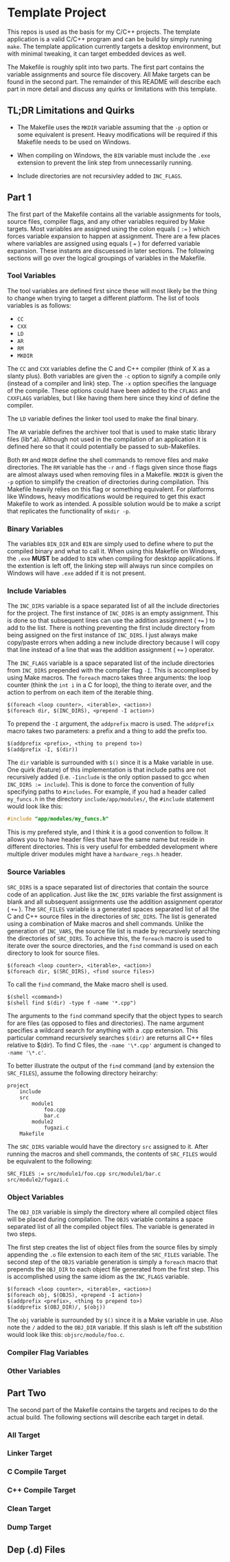 # Template Project 

This repos is used as the basis for my C/C++ projects. The template application
is a valid C/C++ program and can be build by simply running `make`. The template
application currently targets a desktop environment, but with minimal tweaking,
it can target embedded devices as well.

The Makefile is roughly split into two parts. The first part contains the
variable assignments and source file discovery. All Make targets can be found
in the second part. The remainder of this README will describe each part in
more detail and discuss any quirks or limitations with this template.

## TL;DR Limitations and Quirks

- The Makefile uses the `MKDIR` variable assuming that the `-p` option or some
equivalent is present. Heavy modifications will be required if this Makefile 
needs to be used on Windows.

- When compiling on Windows, the `BIN` variable must include the `.exe`
extension to prevent the link step from unnecessarily running.

- Include directories are not recursivley added to `INC_FLAGS`. 

## Part 1

The first part of the Makefile contains all the variable assignments for tools,
source files, compiler flags, and any other variables required by Make targets.
Most variables are assigned using the colon equals ( `:=` ) which forces
variable expansion to happen at assignment. There are a few places where
variables are assigned using equals ( `=` ) for deferred variable expansion.
These instants are discuessed in later sections. The following sections will go
over the logical groupings of variables in the Makefile.

### Tool Variables

The tool variables are defined first since these will most likely be the thing
to change when trying to target a different platform. The list of tools
variables is as follows:

- `CC`
- `CXX`
- `LD`
- `AR`
- `RM`
- `MKDIR`

The `CC` and `CXX` variables define the C and C++ compiler (think of X as a
slanty plus). Both variables are given the `-c` option to signify a compile
only (instead of a compiler and link) step. The `-x` option specifies the
language of the compile. These options could have been added to the `CFLAGS`
and `CXXFLAGS` variables, but I like having them here since they kind of define
the compiler.

The `LD` variable defines the linker tool used to make the final binary.

The `AR` variable defines the archiver tool that is used to make static library
files (lib\*.a). Although not used in the compilation of an application it is
defined here so that it could potentially be passed to sub-Makefiles.

Both `RM` and `MKDIR` define the shell commands to remove files and make
directories. The `RM` variable has the `-r` and `-f` flags given since those
flags are almost always used when removing files in a Makefile. `MKDIR` is
given the `-p` option to simplify the creation of directories during
compilation. This Makefile heavily relies on this flag or something equivalent.
For platforms like Windows, heavy modifications would be required to get this
exact Makefile to work as intended. A possible solution would be to make a
script that replicates the functionality of `mkdir -p`.

### Binary Variables

The variables `BIN_DIR` and `BIN` are simply used to define where to put the
compiled binary and what to call it. When using this Makefile on Windows, the
`.exe` __MUST__ be added to `BIN` when compiling for desktop applications. If
the extention is left off, the linking step will always run since compiles on
Windows will have `.exe` added if it is not present.

### Include Variables

The `INC_DIRS` variable is a space separated list of all the include directories
for the project. The first instance of `INC_DIRS` is an empty assignment. This
is done so that subsequent lines can use the addition assignment ( `+=` ) to add
to the list. There is nothing preventing the first include directory from being
assigned on the first instance of `INC_DIRS`. I just always make copy/paste
errors when adding a new include directory because I will copy that line instead
of a line that was the addition assignment ( `+=` ) operator.

The `INC_FLAGS` variable is a space separated list of the include directories
from `INC_DIRS` prepended with the compiler flag `-I`. This is accomplised by
using Make macros. The `foreach` macro takes three arguments: the loop counter
(think the `int i` in a C for loop), the thing to iterate over, and the action
to perfrom on each item of the iterable thing.

```
$(foreach <loop counter>, <iterable>, <action>)
$(foreach dir, $(INC_DIRS), <prepend -I action>)
```
To prepend the `-I` argument, the `addprefix` macro is used. The `addprefix`
macro takes two parameters: a prefix and a thing to add the prefix too.

```
$(addprefix <prefix>, <thing to prepend to>)
$(addprefix -I, $(dir))
```

The `dir` variable is surrounded with `$()` since it is a Make variable in use.
One quirk (feature) of this implementation is that include paths are not
recursively added (i.e. `-Iinclude` is the only option passed to gcc when
`INC_DIRS := include`). This is done to force the convention of fully specifying
paths to `#includes`. For example, if you had a header called `my_funcs.h` in
the directory `include/app/modules/`, the `#include` statement would look like
this:

```c
#include "app/modules/my_funcs.h"
```

This is my prefered style, and I think it is a good convention to follow. It
allows you to have header files that have the same name but reside in different
directories. This is very useful for embedded development where multiple driver
modules might have a `hardware_regs.h` header.

### Source Variables

`SRC_DIRS` is a space separated list of directories that contain the source
code of an application. Just like the `INC_DIRS` variable the first assignment
is blank and all subsequent assignments use the addition assignment operator
( `+=` ). The `SRC_FILES` variable is a generated spaces separated list of all
the C and C++ source files in the directories of `SRC_DIRS`. The list is
generated using a combination of Make macros and shell commands. Unlike the
generation of `INC_VARS`, the source file list is made by recursively searching
the directories of `SRC_DIRS`. To achieve this, the `foreach` macro is used to
iterate over the source directories, and the `find` command is used on each
directory to look for source files.

```
$(foreach <loop counter>, <iterable>, <action>)
$(foreach dir, $(SRC_DIRS), <find source files>)
```

To call the `find` command, the Make macro shell is used. 

```
$(shell <command>)
$(shell find $(dir) -type f -name '*.cpp")
```

The arguments to the `find` command specify that the object types to search for
are files (as opposed to files and directories). The name argument specifies a
wildcard search for anything with a .cpp extension. This particular command
recursively searches `$(dir)` are returns all C++ files relative to $(dir). To
find C files, the `-name '\*.cpp'` argument is changed to `-name '\*.c'`.

To better illustrate the output of the `find` command (and by extension the
`SRC_FILES`), assume the following directory heirarchy:

```
project
    include
    src
        module1
            foo.cpp
            bar.c
        module2
            fugazi.c
    Makefile
```

The `SRC_DIRS` variable would have the directory `src` assigned to it. After
running the macros and shell commands, the contents of `SRC_FILES` would be
equivalent to the following:

```
SRC_FILES := src/module1/foo.cpp src/module1/bar.c src/module2/fugazi.c 
```


### Object Variables

The `OBJ_DIR` variable is simply the directory where all compiled object files
will be placed during compilation. The `OBJS` variable contains a space
separated list of all the compiled object files. The variable is generated in
two steps.

The first step creates the list of object files from the source files by simply
appending the `.o` file extension to each item of the `SRC_FILES` variable. The
second step of the `OBJS` variable generation is simply a `foreach` macro that
prepends the `OBJ_DIR` to each object file generated from the first step. This
is accomplished using the same idiom as the `INC_FLAGS` variable.

```
$(foreach <loop counter>, <iterable>, <action>)
$(foreach obj, $(OBJS), <prepend -I action>)
$(addprefix <prefix>, <thing to prepend to>)
$(addprefix $(OBJ_DIR)/, $(obj))
```

The `obj` variable is surrounded by `$()` since it is a Make variable in use.
Also note the `/` added to the `OBJ_DIR` variable. If this slash is left off
the substition would look like this: `objsrc/module/foo.c`.

### Compiler Flag Variables

<!-- TODO -->

### Other Variables

<!-- TODO -->

## Part Two

The second part of the Makefile contains the targets and recipes to do the
actual build. The following sections will describe each target in detail.

### All Target

<!-- TODO -->

### Linker Target

<!-- TODO -->

### C Compile Target

<!-- TODO -->

### C++ Compile Target

<!-- TODO -->

### Clean Target

<!-- TODO -->

### Dump Target

<!-- TODO -->


## Dep (.d) Files

<!-- TODO -->
